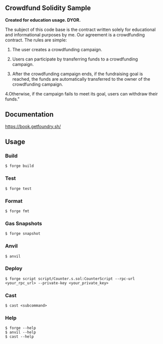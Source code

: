 ## Crowdfund Solidity Sample

**Created for education usage. DYOR.**


The subject of this code base is the contract written solely for educational and informational purposes by me. Our agreement is a crowdfunding contract. The rules are simple:

1. The user creates a crowdfunding campaign.

2. Users can participate by transferring funds to a crowdfunding campaign.

3. After the crowdfunding campaign ends, if the fundraising goal is reached, the funds are automatically transferred to the owner of the crowdfunding campaign.

4.Otherwise, if the campaign fails to meet its goal, users can withdraw their funds."






## Documentation

https://book.getfoundry.sh/

## Usage

### Build

```shell
$ forge build
```

### Test

```shell
$ forge test
```

### Format

```shell
$ forge fmt
```

### Gas Snapshots

```shell
$ forge snapshot
```

### Anvil

```shell
$ anvil
```

### Deploy

```shell
$ forge script script/Counter.s.sol:CounterScript --rpc-url <your_rpc_url> --private-key <your_private_key>
```

### Cast

```shell
$ cast <subcommand>
```

### Help

```shell
$ forge --help
$ anvil --help
$ cast --help
```
